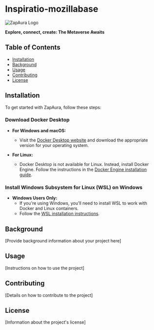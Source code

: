 # Inspiratio-mozillabase

![ZapAura Logo](https://github.com/EtherealEngine/etherealengine/assets/5104160/878a74b0-11eb-463d-a70e-6cb7055683eb)

**Explore, connect, create: The Metaverse Awaits**

## Table of Contents

- [Installation](#installation)
- [Background](#background)
- [Usage](#usage)
- [Contributing](#contributing)
- [License](#license)

## Installation

To get started with ZapAura, follow these steps:

### Download Docker Desktop

- **For Windows and macOS:** 
  - Visit the [Docker Desktop website](https://www.docker.com/products/docker-desktop) and download the appropriate version for your operating system.

- **For Linux:** 
  - Docker Desktop is not available for Linux. Instead, install Docker Engine. Follow the instructions in the [Docker Engine installation guide](https://docs.docker.com/engine/install/).

### Install Windows Subsystem for Linux (WSL) on Windows

- **Windows Users Only:** 
  - If you're using Windows, you'll need to install WSL to work with Docker and Linux containers. 
  - Follow the [WSL installation instructions](https://docs.microsoft.com/en-us/windows/wsl/install).

## Background

[Provide background information about your project here]

## Usage

[Instructions on how to use the project]

## Contributing

[Details on how to contribute to the project]

## License

[Information about the project's license]
